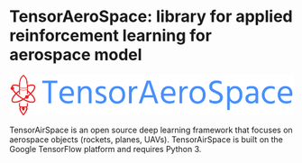 # TensorAeroSpace: library for applied reinforcement learning for aerospace model

![](./img/logo-no-background.png)

TensorAirSpace is an open source deep learning framework that focuses on aerospace objects (rockets, planes, UAVs). TensorAirSpace is built on the Google TensorFlow platform and requires Python 3.
